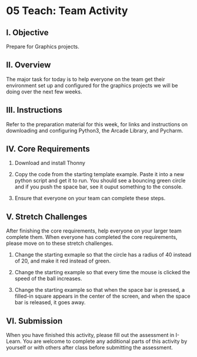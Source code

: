 # 05 Teach: Team Activity

## I. Objective

Prepare for Graphics projects.

## II. Overview

The major task for today is to help everyone on the team get their environment set up and configured for the graphics projects we will be doing over the next few weeks.

## III. Instructions

Refer to the preparation material for this week, for links and instructions on downloading and configuring Python3, the Arcade Library, and Pycharm.

## IV. Core Requirements

1. Download and install Thonny

2. Copy the code from the starting template example. Paste it into a new python script and get it to run. You should see a bouncing green circle and if you push the space bar, see it ouput something to the console.

3. Ensure that everyone on your team can complete these steps.

## V. Stretch Challenges

After finishing the core requirements, help everyone on your larger team complete them. When everyone has completed the core requirements, please move on to these stretch challenges.

1. Change the starting exmaple so that the circle has a radius of 40 instead of 20, and make it red instead of green.

2. Change the starting example so that every time the mouse is clicked the speed of the ball increases.

3. Change the starting example so that when the space bar is pressed, a filled-in square appears in the center of the screen, and when the space bar is released, it goes away.

## VI. Submission

When you have finished this activity, please fill out the assessment in I-Learn. You are welcome to complete any additional parts of this activity by yourself or with others after class before submitting the assessment.
